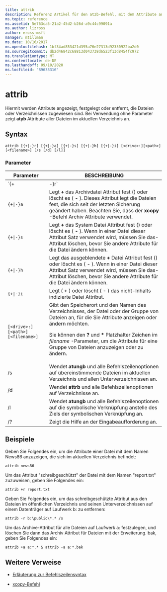 ```yaml
---
title: attrib
description: Referenz Artikel für den atzb-Befehl, mit dem Attribute angezeigt, festgelegt oder entfernt werden, die Dateien oder Verzeichnissen zugewiesen sind.
ms.topic: reference
ms.assetid: 5e763ca5-21a2-45d2-b26d-a9c44c99091a
ms.author: lizross
author: eross-msft
manager: mtillman
ms.date: 10/16/2017
ms.openlocfilehash: 1bf34ad853421d395a76e27313d92330922ba2d0
ms.sourcegitcommit: db2d46842c68813d043738d6523f13d8454fc972
ms.translationtype: MT
ms.contentlocale: de-DE
ms.lasthandoff: 09/10/2020
ms.locfileid: "89633316"
---
```

# <a name="attrib"></a>attrib

Hiermit werden Attribute angezeigt, festgelegt oder entfernt, die Dateien oder Verzeichnissen zugewiesen sind. Bei Verwendung ohne Parameter zeigt **atyb** Attribute aller Dateien im aktuellen Verzeichnis an.

## <a name="syntax"></a>Syntax

```
attrib [{+|-}r] [{+|-}a] [{+|-}s] [{+|-}h] [{+|-}i] [<drive>:][<path>][<filename>] [/s [/d] [/l]]
```

### <a name="parameters"></a>Parameter

| Parameter | BESCHREIBUNG |
| --------- | ----------- |
| `{+|-}r` | Legt das schreibgeschützte **+** Datei Attribut fest () oder löscht **-** Sie (). |
| `{+\|-}a` | Legt **+** das Archivdatei Attribut fest () oder löscht es ( **-** ). Dieses Attribut legt die Dateien fest, die sich seit der letzten Sicherung geändert haben. Beachten Sie, dass der **xcopy** -Befehl Archiv Attribute verwendet. |
| `{+\|-}s` | Legt **+** das System Datei Attribut fest () oder löscht es ( **-** ). Wenn in einer Datei dieser Attribut Satz verwendet wird, müssen Sie das-Attribut löschen, bevor Sie andere Attribute für die Datei ändern können. |
| `{+\|-}h` | Legt das ausgeblendete **+** Datei Attribut fest () oder löscht es ( **-** ). Wenn in einer Datei dieser Attribut Satz verwendet wird, müssen Sie das-Attribut löschen, bevor Sie andere Attribute für die Datei ändern können. |
| `{+\|-}i` | Legt ( **+** ) oder löscht ( **-** ) das nicht-Inhalts indizierte Datei Attribut. |
| `[<drive>:][<path>][<filename>]` | Gibt den Speicherort und den Namen des Verzeichnisses, der Datei oder der Gruppe von Dateien an, für die Sie Attribute anzeigen oder ändern möchten.<p>Sie können den **?** und **&#42;** Platzhalter Zeichen im *filename* -Parameter, um die Attribute für eine Gruppe von Dateien anzuzeigen oder zu ändern. |
| /s | Wendet **atungb** und alle Befehlszeilenoptionen auf übereinstimmende Dateien im aktuellen Verzeichnis und allen Unterverzeichnissen an. |
| /d | Wendet **attrb** und alle Befehlszeilenoptionen auf Verzeichnisse an. |
| /l | Wendet **atungb** und alle Befehlszeilenoptionen auf die symbolische Verknüpfung anstelle des Ziels der symbolischen Verknüpfung an. |
| /? | Zeigt die Hilfe an der Eingabeaufforderung an. |

## <a name="examples"></a>Beispiele

Geben Sie Folgendes ein, um die Attribute einer Datei mit dem Namen News86 anzuzeigen, die sich im aktuellen Verzeichnis befindet:

```
attrib news86
```

Um das Attribut "schreibgeschützt" der Datei mit dem Namen "report.txt" zuzuweisen, geben Sie Folgendes ein:

```
attrib +r report.txt
```

Geben Sie Folgendes ein, um das schreibgeschützte Attribut aus den Dateien im öffentlichen Verzeichnis und seinen Unterverzeichnissen auf einem Datenträger auf Laufwerk b: zu entfernen:

```
attrib -r b:\public\*.* /s
```

Um das Archive-Attribut für alle Dateien auf Laufwerk a: festzulegen, und löschen Sie dann das Archiv Attribut für Dateien mit der Erweiterung. bak, geben Sie Folgendes ein:

```
attrib +a a:*.* & attrib -a a:*.bak
```

## <a name="additional-references"></a>Weitere Verweise

- [Erläuterung zur Befehlszeilensyntax](command-line-syntax-key.md)

- [xcopy-Befehl](xcopy.md)
